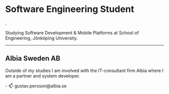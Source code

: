 
<h1>Software Engineering Student</h1>.
<p>Studying Software Development & Mobile Platforms at School of Engineering, Jönköping University.</p>
<hr>
<h2>Albia Sweden AB</h2>
<p>Outside of my studies I am involved with the IT-consultant firm Albia where I am a partner and system developer.</p>
- 📫 gustav.persson@albia.se

<!---
ThorinEk/ThorinEk is a ✨ special ✨ repository because its `README.md` (this file) appears on your GitHub profile.
You can click the Preview link to take a look at your changes.
--->
